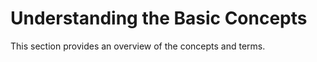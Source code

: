 <!-- loiobf8316e505da4fd294502e965da4db4b -->

# Understanding the Basic Concepts

This section provides an overview of the concepts and terms.

